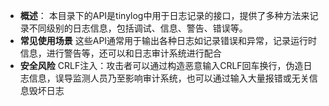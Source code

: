- **概述**：
  本目录下的API是tinylog中用于日志记录的接口，提供了多种方法来记录不同级别的日志信息，包括调试、信息、警告、错误等。
- **常见使用场景**
    这些API通常用于输出各种日志如记录错误和异常，记录运行时信息，进行警告等，还可以和日志审计系统进行配合
- **安全风险**
    CRLF注入：攻击者可以通过构造恶意输入CRLF回车换行，伪造日志信息，误导监测人员乃至影响审计系统，也可以通过输入大量报错或无关信息毁坏日志
